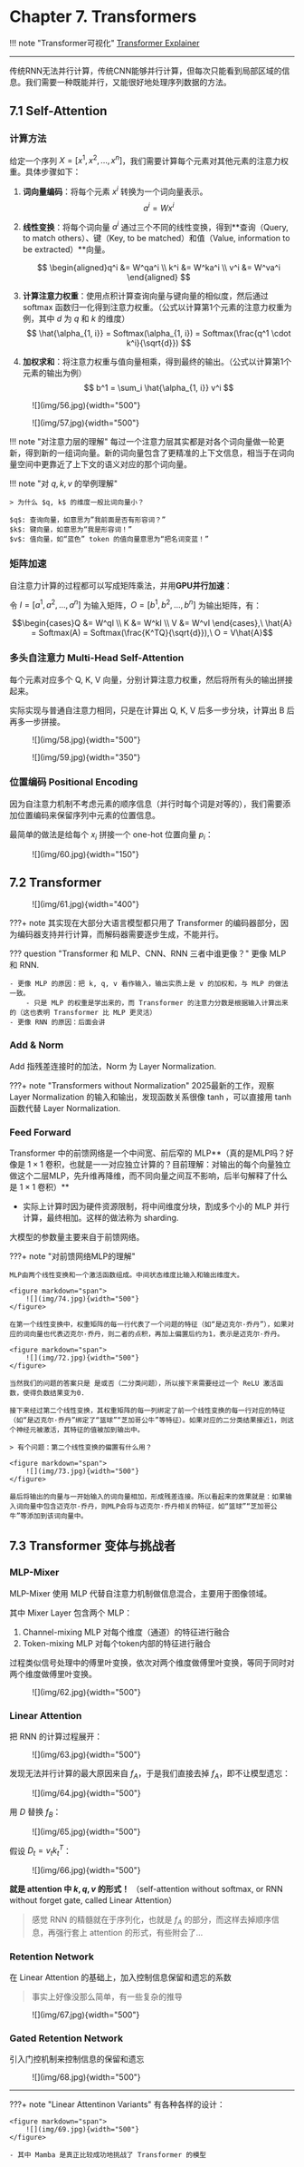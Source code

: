 # Chapter 7. Transformers

!!! note "Transformer可视化"
    [Transformer Explainer](https://poloclub.github.io/transformer-explainer)

---

传统RNN无法并行计算，传统CNN能够并行计算，但每次只能看到局部区域的信息。我们需要一种既能并行，又能很好地处理序列数据的方法。

## 7.1 Self-Attention

### 计算方法

给定一个序列 $X = [x^1, x^2, ..., x^n]$，我们需要计算每个元素对其他元素的注意力权重。具体步骤如下：

1. **词向量编码**：将每个元素 $x^i$ 转换为一个词向量表示。
    $$ a^i = Wx^i $$
2. **线性变换**：将每个词向量 $a^i$ 通过三个不同的线性变换，得到**查询（Query, to match others）、键（Key, to be matched）和值（Value, information to be extracted）**向量。

    $$ \begin{aligned}q^i &= W^qa^i \\ k^i &= W^ka^i \\ v^i &= W^va^i \end{aligned} $$

3. **计算注意力权重**：使用点积计算查询向量与键向量的相似度，然后通过 softmax 函数归一化得到注意力权重。（公式以计算第1个元素的注意力权重为例，其中 $d$ 为 $q$ 和 $k$ 的维度）
    $$ \hat{\alpha_{1, i}} = Softmax(\alpha_{1, i}) = Softmax(\frac{q^1 \cdot k^i}{\sqrt{d}}) $$
4. **加权求和**：将注意力权重与值向量相乘，得到最终的输出。（公式以计算第1个元素的输出为例）
    $$ b^1 = \sum_i \hat{\alpha_{1, i}} v^i $$

<figure markdown="span">
    ![](img/56.jpg){width="500"}
</figure>

<figure markdown="span">
    ![](img/57.jpg){width="500"}
</figure>

!!! note "对注意力层的理解"
    每过一个注意力层其实都是对各个词向量做一轮更新，得到新的一组词向量。新的词向量包含了更精准的上下文信息，相当于在词向量空间中更靠近了上下文的语义对应的那个词向量。

!!! note "对 $q, k, v$ 的举例理解"

    > 为什么 $q, k$ 的维度一般比词向量小？

    $q$: 查询向量，如意思为”我前面是否有形容词？”
    $k$: 键向量，如意思为“我是形容词！”
    $v$: 值向量，如“蓝色” token 的值向量意思为“把名词变蓝！”


### 矩阵加速

自注意力计算的过程都可以写成矩阵乘法，并用**GPU并行加速**：

令 $I = [a^1, a^2, ..., a^n]$ 为输入矩阵，$O = [b^1, b^2, ..., b^n]$ 为输出矩阵，有：

$$\begin{cases}Q &= W^qI \\ K &= W^kI \\ V &= W^vI \end{cases},\ \hat{A} = Softmax(A) = Softmax(\frac{K^TQ}{\sqrt{d}}),\ O = V\hat{A}$$

### 多头自注意力 Multi-Head Self-Attention

每个元素对应多个 Q, K, V 向量，分别计算注意力权重，然后将所有头的输出拼接起来。

实际实现与普通自注意力相同，只是在计算出 Q, K, V 后多一步分块，计算出 B 后再多一步拼接。

<figure markdown="span">
    ![](img/58.jpg){width="500"}
</figure>

<figure markdown="span">
    ![](img/59.jpg){width="350"}
</figure>

### 位置编码 Positional Encoding

因为自注意力机制不考虑元素的顺序信息（并行时每个词是对等的），我们需要添加位置编码来保留序列中元素的位置信息。

最简单的做法是给每个 $x_i$ 拼接一个 one-hot 位置向量 $p_i$：

<figure markdown="span">
    ![](img/60.jpg){width="150"}
</figure>

## 7.2 Transformer

<figure markdown="span">
    ![](img/61.jpg){width="400"}
</figure>

???+ note 
    其实现在大部分大语言模型都只用了 Transformer 的编码器部分，因为编码器支持并行计算，而解码器需要逐步生成，不能并行。

??? question "Transformer 和 MLP、CNN、RNN 三者中谁更像？"
    更像 MLP 和 RNN.
    
    - 更像 MLP 的原因：把 k, q, v 看作输入，输出实质上是 v 的加权和，与 MLP 的做法一致。
        - 只是 MLP 的权重是学出来的，而 Transformer 的注意力分数是根据输入计算出来的（这也表明 Transformer 比 MLP 更灵活）
    - 更像 RNN 的原因：后面会讲

### Add & Norm

Add 指残差连接时的加法，Norm 为 Layer Normalization.

???+ note "Transformers without Normalization"
    2025最新的工作，观察 Layer Normalization 的输入和输出，发现函数关系很像 $\tanh$，可以直接用 $\tanh$ 函数代替 Layer Normalization.

### Feed Forward

Transformer 中的前馈网络是一个中间宽、前后窄的 MLP**（真的是MLP吗？好像是 $1\times 1$ 卷积，也就是一一对应独立计算的？目前理解：对输出的每个向量独立做这个二层MLP，先升维再降维，而不同向量之间互不影响，后半句解释了什么是 $1 \times 1$ 卷积）**

- 实际上计算时因为硬件资源限制，将中间维度分块，割成多个小的 MLP 并行计算，最终相加。这样的做法称为 sharding.

大模型的参数量主要来自于前馈网络。


???+ note "对前馈网络MLP的理解"

    MLP由两个线性变换和一个激活函数组成。中间状态维度比输入和输出维度大。

    <figure markdown="span">
        ![](img/74.jpg){width="500"}
    </figure>

    在第一个线性变换中，权重矩阵的每一行代表了一个问题的特征（如“是迈克尔·乔丹”），如果对应的词向量也代表迈克尔·乔丹，则二者的点积，再加上偏置后约为1，表示是迈克尔·乔丹。

    <figure markdown="span">
        ![](img/72.jpg){width="500"}
    </figure>

    当然我们的问题的答案只是 是或否（二分类问题），所以接下来需要经过一个 ReLU 激活函数，使得负数结果变为0.

    接下来经过第二个线性变换，其权重矩阵的每一列绑定了前一个线性变换的每一行对应的特征（如“是迈克尔·乔丹”绑定了“篮球”“芝加哥公牛”等特征）。如果对应的二分类结果接近1，则这个神经元被激活，其特征的值被加到输出中。

    > 有个问题：第二个线性变换的偏置有什么用？

    <figure markdown="span">
        ![](img/73.jpg){width="500"}
    </figure>

    最后将输出的向量与一开始输入的词向量相加，形成残差连接。所以看起来的效果就是：如果输入词向量中包含迈克尔·乔丹，则MLP会将与迈克尔·乔丹相关的特征，如“篮球”“芝加哥公牛”等添加到该词向量中。

## 7.3 Transformer 变体与挑战者

### MLP-Mixer

MLP-Mixer 使用 MLP 代替自注意力机制做信息混合，主要用于图像领域。

其中 Mixer Layer 包含两个 MLP：

1. Channel-mixing MLP 对每个维度（通道）的特征进行融合
2. Token-mixing MLP 对每个token内部的特征进行融合

过程类似信号处理中的傅里叶变换，依次对两个维度做傅里叶变换，等同于同时对两个维度做傅里叶变换。

<figure markdown="span">
    ![](img/62.jpg){width="500"}
</figure>

### Linear Attention

把 RNN 的计算过程展开：

<figure markdown="span">
    ![](img/63.jpg){width="500"}
</figure>

发现无法并行计算的最大原因来自 $f_A$，于是我们直接去掉 $f_A$，即不让模型遗忘：

<figure markdown="span">
    ![](img/64.jpg){width="500"}
</figure>

用 $D$ 替换 $f_B$：

<figure markdown="span">
    ![](img/65.jpg){width="500"}
</figure>

假设 $D_t = v_tk_t^T$：

<figure markdown="span">
    ![](img/66.jpg){width="500"}
</figure>

**就是 attention 中 $k, q, v$ 的形式！** （self-attention without softmax, or RNN without forget gate, called Linear Attention）

> 感觉 RNN 的精髓就在于序列化，也就是 $f_A$ 的部分，而这样去掉顺序信息，再强行套上 attention 的形式，有些附会了...


### Retention Network

在 Linear Attention 的基础上，加入控制信息保留和遗忘的系数

> 事实上好像没那么简单，有一些复杂的推导

<figure markdown="span">
    ![](img/67.jpg){width="500"}
</figure>

### Gated Retention Network

引入门控机制来控制信息的保留和遗忘

<figure markdown="span">
    ![](img/68.jpg){width="500"}
</figure>

---

???+ note "Linear Attentinon Variants"
    有各种各样的设计：

    <figure markdown="span">
        ![](img/69.jpg){width="500"}
    </figure>

    - 其中 Mamba 是真正比较成功地挑战了 Transformer 的模型


